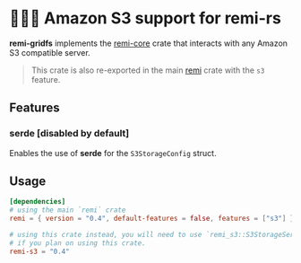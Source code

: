 # 🐻‍❄️🧶 Amazon S3 support for remi-rs
**remi-gridfs** implements the [remi-core](https://github.com/Noelware/remi-rs/tree/master/remi_core) crate that interacts with any Amazon S3 compatible server.

> This crate is also re-exported in the main [remi](https://crates.io/crates/remi) crate with the `s3` feature.

## Features
### serde [disabled by default]
Enables the use of **serde** for the `S3StorageConfig` struct.

## Usage
```toml
[dependencies]
# using the main `remi` crate
remi = { version = "0.4", default-features = false, features = ["s3"] }

# using this crate instead, you will need to use `remi_s3::S3StorageService`
# if you plan on using this crate.
remi-s3 = "0.4"
```
